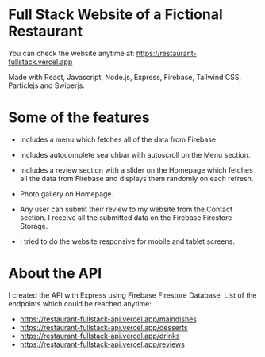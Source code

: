 # Full Stack Website of a Fictional Restaurant
You can check the website anytime at: https://restaurant-fullstack.vercel.app

Made with React, Javascript, Node.js, Express, Firebase, Tailwind CSS, Particlejs and Swiperjs.

# Some of the features
* Includes a menu which fetches all of the data from Firebase.

* Includes autocomplete searchbar with autoscroll on the Menu section.

* Includes a review section with a slider on the Homepage which fetches all the data from Firebase and displays them randomly on each refresh.

* Photo gallery on Homepage.

* Any user can submit their review to my website from the Contact section. I receive all the submitted data on the Firebase Firestore Storage.

* I tried to do the website responsive for mobile and tablet screens.

# About the API
I created the API with Express using Firebase Firestore Database.
List of the endpoints which could be reached anytime:
* https://restaurant-fullstack-api.vercel.app/maindishes
* https://restaurant-fullstack-api.vercel.app/desserts
* https://restaurant-fullstack-api.vercel.app/drinks
* https://restaurant-fullstack-api.vercel.app/reviews
